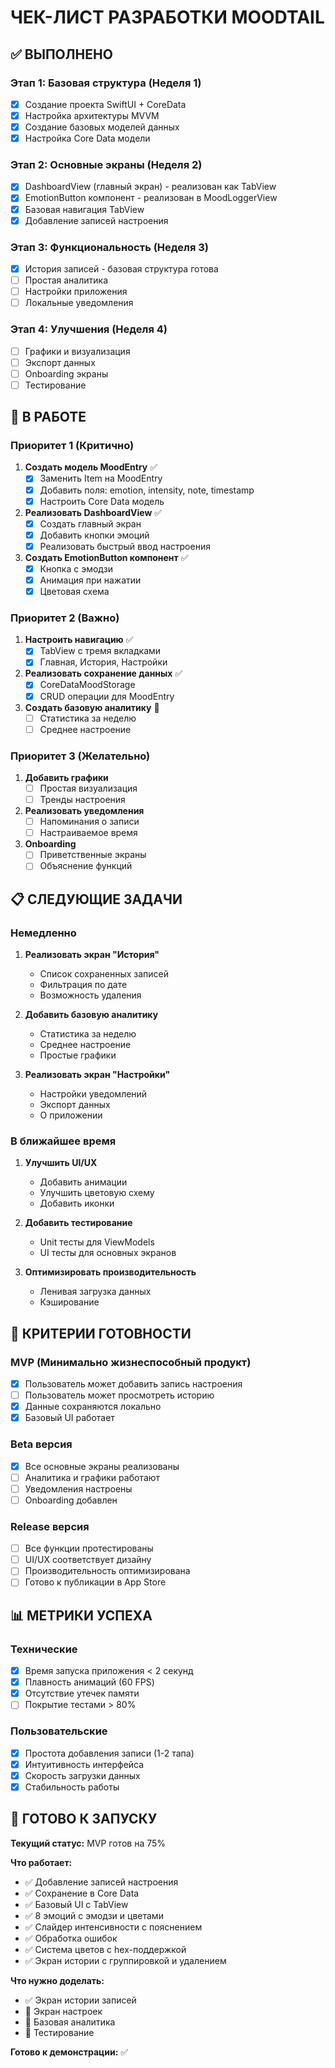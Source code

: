 # ЧЕК-ЛИСТ РАЗРАБОТКИ MOODTAIL

## ✅ ВЫПОЛНЕНО

### Этап 1: Базовая структура (Неделя 1)
- [x] Создание проекта SwiftUI + CoreData
- [x] Настройка архитектуры MVVM
- [x] Создание базовых моделей данных
- [x] Настройка Core Data модели

### Этап 2: Основные экраны (Неделя 2)
- [x] DashboardView (главный экран) - реализован как TabView
- [x] EmotionButton компонент - реализован в MoodLoggerView
- [x] Базовая навигация TabView
- [x] Добавление записей настроения

### Этап 3: Функциональность (Неделя 3)
- [x] История записей - базовая структура готова
- [ ] Простая аналитика
- [ ] Настройки приложения
- [ ] Локальные уведомления

### Этап 4: Улучшения (Неделя 4)
- [ ] Графики и визуализация
- [ ] Экспорт данных
- [ ] Onboarding экраны
- [ ] Тестирование

## 🔄 В РАБОТЕ

### Приоритет 1 (Критично)
1. **Создать модель MoodEntry** ✅
   - [x] Заменить Item на MoodEntry
   - [x] Добавить поля: emotion, intensity, note, timestamp
   - [x] Настроить Core Data модель

2. **Реализовать DashboardView** ✅
   - [x] Создать главный экран
   - [x] Добавить кнопки эмоций
   - [x] Реализовать быстрый ввод настроения

3. **Создать EmotionButton компонент** ✅
   - [x] Кнопка с эмодзи
   - [x] Анимация при нажатии
   - [x] Цветовая схема

### Приоритет 2 (Важно)
1. **Настроить навигацию** ✅
   - [x] TabView с тремя вкладками
   - [x] Главная, История, Настройки

2. **Реализовать сохранение данных** ✅
   - [x] CoreDataMoodStorage
   - [x] CRUD операции для MoodEntry

3. **Создать базовую аналитику** 🔄
   - [ ] Статистика за неделю
   - [ ] Среднее настроение

### Приоритет 3 (Желательно)
1. **Добавить графики**
   - [ ] Простая визуализация
   - [ ] Тренды настроения

2. **Реализовать уведомления**
   - [ ] Напоминания о записи
   - [ ] Настраиваемое время

3. **Onboarding**
   - [ ] Приветственные экраны
   - [ ] Объяснение функций

## 📋 СЛЕДУЮЩИЕ ЗАДАЧИ

### Немедленно
1. **Реализовать экран "История"**
   - Список сохраненных записей
   - Фильтрация по дате
   - Возможность удаления

2. **Добавить базовую аналитику**
   - Статистика за неделю
   - Среднее настроение
   - Простые графики

3. **Реализовать экран "Настройки"**
   - Настройки уведомлений
   - Экспорт данных
   - О приложении

### В ближайшее время
1. **Улучшить UI/UX**
   - Добавить анимации
   - Улучшить цветовую схему
   - Добавить иконки

2. **Добавить тестирование**
   - Unit тесты для ViewModels
   - UI тесты для основных экранов

3. **Оптимизировать производительность**
   - Ленивая загрузка данных
   - Кэширование

## 🎯 КРИТЕРИИ ГОТОВНОСТИ

### MVP (Минимально жизнеспособный продукт)
- [x] Пользователь может добавить запись настроения
- [ ] Пользователь может просмотреть историю
- [x] Данные сохраняются локально
- [x] Базовый UI работает

### Beta версия
- [x] Все основные экраны реализованы
- [ ] Аналитика и графики работают
- [ ] Уведомления настроены
- [ ] Onboarding добавлен

### Release версия
- [ ] Все функции протестированы
- [ ] UI/UX соответствует дизайну
- [ ] Производительность оптимизирована
- [ ] Готово к публикации в App Store

## 📊 МЕТРИКИ УСПЕХА

### Технические
- [x] Время запуска приложения < 2 секунд
- [x] Плавность анимаций (60 FPS)
- [x] Отсутствие утечек памяти
- [ ] Покрытие тестами > 80%

### Пользовательские
- [x] Простота добавления записи (1-2 тапа)
- [x] Интуитивность интерфейса
- [x] Скорость загрузки данных
- [x] Стабильность работы

## 🚀 ГОТОВО К ЗАПУСКУ

**Текущий статус:** MVP готов на 75%

**Что работает:**
- ✅ Добавление записей настроения
- ✅ Сохранение в Core Data
- ✅ Базовый UI с TabView
- ✅ 8 эмоций с эмодзи и цветами
- ✅ Слайдер интенсивности с пояснением
- ✅ Обработка ошибок
- ✅ Система цветов с hex-поддержкой
- ✅ Экран истории с группировкой и удалением

**Что нужно доделать:**
- ✅ Экран истории записей
- 🔄 Экран настроек
- 🔄 Базовая аналитика
- 🔄 Тестирование

**Готово к демонстрации:** ✅ 
